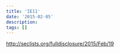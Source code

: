 ```yaml
---
title: 'IE11'
date: '2015-02-05'
description:
tags: []
---
```


http://seclists.org/fulldisclosure/2015/Feb/19
